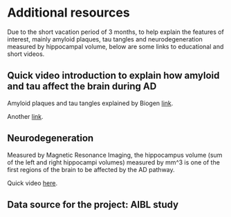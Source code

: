 # Additional resources

Due to the short vacation period of 3 months, to help explain the features of interest, mainly amyloid plaques, tau tangles and neurodegeneration measured by hippocampal volume, below are some links to educational and short videos.


## Quick video introduction to explain how amyloid and tau affect the brain during AD

Amyloid plaques and tau tangles explained by Biogen [link](https://www.youtube.com/watch?v=jBvWadjjwXs).

Another [link](https://www.youtube.com/watch?v=NjgBnx1jVIU).

## Neurodegeneration

Measured by Magnetic Resonance Imaging, the hippocampus volume (sum of the left and right hippocampi volumes) measured by mm^3 is one of the first regions of the brain to be affected by the AD pathway.

Quick video [here](https://www.youtube.com/watch?v=yL_niDr4wJc).


## Data source for the project: AIBL study

